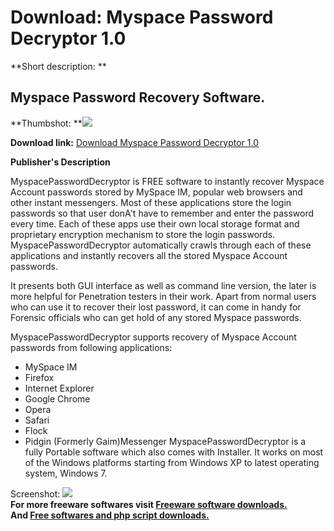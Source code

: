 # Download: Myspace Password Decryptor 1.0

**Short description: **

## Myspace Password Recovery Software.

  
**Thumbshot: **![](http://www.freewarefiles.com/screenshot/myspacepassworddecryptor_md.jpg)   
  
**Download link:** [Download Myspace Password Decryptor 1.0](http://freesoftwares.boysofts.com/Myspace-Password-Decryptor_program_63754.html)  
  

**Publisher's Description**  
  

MyspacePasswordDecryptor is FREE software to instantly recover Myspace Account
passwords stored by MySpace IM, popular web browsers and other instant
messengers. Most of these applications store the login passwords so that user
donA't have to remember and enter the password every time. Each of these apps
use their own local storage format and proprietary encryption mechanism to
store the login passwords. MyspacePasswordDecryptor automatically crawls
through each of these applications and instantly recovers all the stored
Myspace Account passwords.

It presents both GUI interface as well as command line version, the later is
more helpful for Penetration testers in their work. Apart from normal users
who can use it to recover their lost password, it can come in handy for
Forensic officials who can get hold of any stored Myspace passwords.

MyspacePasswordDecryptor supports recovery of Myspace Account passwords from
following applications:

  * MySpace IM 
  * Firefox 
  * Internet Explorer 
  * Google Chrome 
  * Opera 
  * Safari 
  * Flock 
  * Pidgin (Formerly Gaim)Messenger 
MyspacePasswordDecryptor is a fully Portable software which also comes with
Installer. It works on most of the Windows platforms starting from Windows XP
to latest operating system, Windows 7.

  
  
Screenshot:
![](http://www.freewarefiles.com/screenshot/myspacepassworddecryptor.jpg)  
**For more freeware softwares visit [Freeware software downloads.](http://freesoftwares.boysofts.com/)**   
**And [Free softwares and php script downloads.](http://www.boysofts.com/)**

